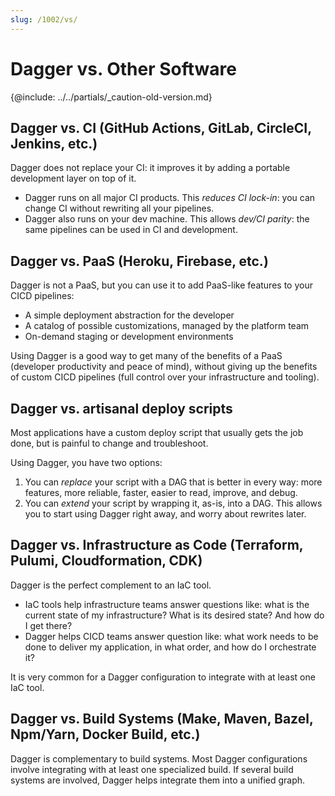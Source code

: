 ```yaml
---
slug: /1002/vs/
---
```



# Dagger vs. Other Software

{@include: ../../partials/_caution-old-version.md}

## Dagger vs. CI (GitHub Actions, GitLab, CircleCI, Jenkins, etc.)

Dagger does not replace your CI: it improves it by adding a portable development layer on top of it.

- Dagger runs on all major CI products. This _reduces CI lock-in_: you can change CI without rewriting all your pipelines.
- Dagger also runs on your dev machine. This allows _dev/CI parity_: the same pipelines can be used in CI and development.

## Dagger vs. PaaS (Heroku, Firebase, etc.)

Dagger is not a PaaS, but you can use it to add PaaS-like features to your CICD pipelines:

- A simple deployment abstraction for the developer
- A catalog of possible customizations, managed by the platform team
- On-demand staging or development environments

Using Dagger is a good way to get many of the benefits of a PaaS (developer productivity and peace of mind),
without giving up the benefits of custom CICD pipelines (full control over your infrastructure and tooling).

## Dagger vs. artisanal deploy scripts

Most applications have a custom deploy script that usually gets the job done, but is painful to change and troubleshoot.

Using Dagger, you have two options:

1. You can _replace_ your script with a DAG that is better in every way: more features, more reliable, faster, easier to read, improve, and debug.
2. You can _extend_ your script by wrapping it, as-is, into a DAG. This allows you to start using Dagger right away, and worry about rewrites later.

## Dagger vs. Infrastructure as Code (Terraform, Pulumi, Cloudformation, CDK)

Dagger is the perfect complement to an IaC tool.

- IaC tools help infrastructure teams answer questions like: what is the current state of my infrastructure? What is its desired state? And how do I get there?
- Dagger helps CICD teams answer question like: what work needs to be done to deliver my application, in what order, and how do I orchestrate it?

It is very common for a Dagger configuration to integrate with at least one IaC tool.

## Dagger vs. Build Systems (Make, Maven, Bazel, Npm/Yarn, Docker Build, etc.)

Dagger is complementary to build systems. Most Dagger configurations involve integrating with at least one specialized build.
If several build systems are involved, Dagger helps integrate them into a unified graph.
